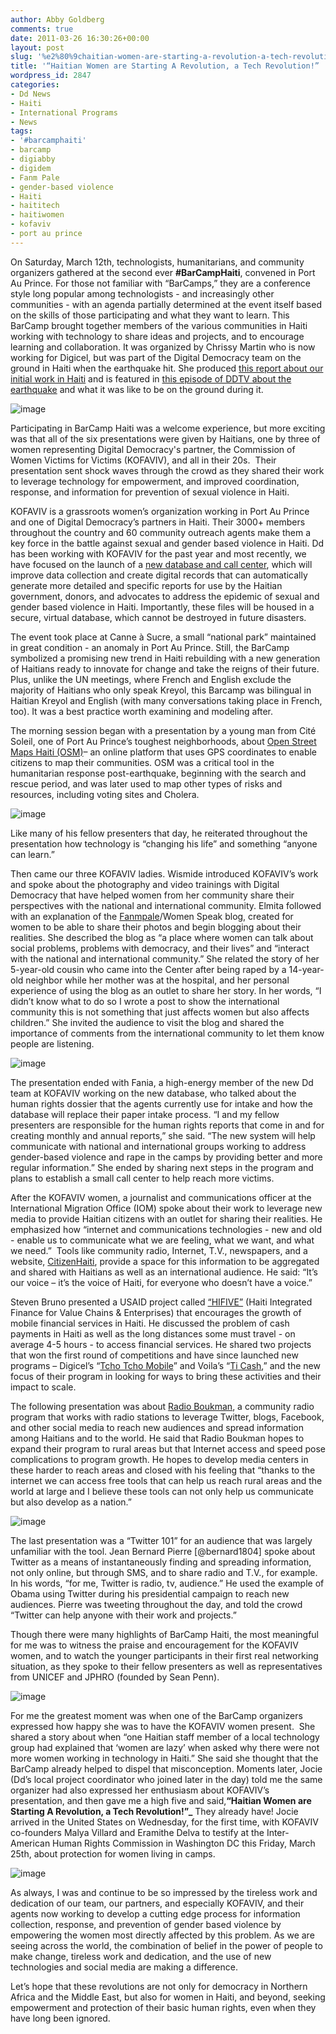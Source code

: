 ```yaml
---
author: Abby Goldberg
comments: true
date: 2011-03-26 16:30:26+00:00
layout: post
slug: '%e2%80%9chaitian-women-are-starting-a-revolution-a-tech-revolution%e2%80%9d'
title: '“Haitian Women are Starting A Revolution, a Tech Revolution!” '
wordpress_id: 2847
categories:
- Dd News
- Haiti
- International Programs
- News
tags:
- '#barcamphaiti'
- barcamp
- digiabby
- digidem
- Fanm Pale
- gender-based violence
- Haiti
- haititech
- haitiwomen
- kofaviv
- port au prince
---
```


On Saturday, March 12th, technologists, humanitarians, and community organizers gathered at the second ever **#BarCampHaiti**, convened in Port Au Prince. For those not familiar with “BarCamps,” they are a conference style long popular among technologists - and increasingly other communities - with an agenda partially determined at the event itself based on the skills of those participating and what they want to learn. This BarCamp brought together members of the various communities in Haiti working with technology to share ideas and projects, and to encourage learning and collaboration. It was organized by Chrissy Martin who is now working for Digicel, but was part of the Digital Democracy team on the ground in Haiti when the earthquake hit. She produced [this report about our initial work in Haiti](http://www.scribd.com/doc/27669359/Digital-Democracy-Haiti-Report-2010) and is featured in [this episode of DDTV about the earthquake](http://www.youtube.com/watch?v=eJe0Kv7LPTg) and what it was like to be on the ground during it.

![image](http://farm6.static.flickr.com/5101/5560456218_83993d7577.jpg)

Participating in BarCamp Haiti was a welcome experience, but more exciting was that all of the six presentations were given by Haitians, one by three of women representing Digital Democracy's partner, the Commission of Women Victims for Victims (KOFAVIV), and all in their 20s.  Their presentation sent shock waves through the crowd as they shared their work to leverage technology for empowerment, and improved coordination, response, and information for prevention of sexual violence in Haiti.

KOFAVIV is a grassroots women’s organization working in Port Au Prince and one of Digital Democracy’s partners in Haiti. Their 3000+ members throughout the country and 60 community outreach agents make them a key force in the battle against sexual and gender based violence in Haiti. Dd has been working with KOFAVIV for the past year and most recently, we have focused on the launch of a [new database and call center](http://digital-democracy.org/2011/03/10/celebrating-international-womens-day-from-haiti/), which will improve data collection and create digital records that can automatically generate more detailed and specific reports for use by the Haitian government, donors, and advocates to address the epidemic of sexual and gender based violence in Haiti. Importantly, these files will be housed in a secure, virtual database, which cannot be destroyed in future disasters.

The event took place at Canne à Sucre, a small “national park” maintained in great condition - an anomaly in Port Au Prince. Still, the BarCamp symbolized a promising new trend in Haiti rebuilding with a new generation of Haitians ready to innovate for change and take the reigns of their future. Plus, unlike the UN meetings, where French and English exclude the majority of Haitians who only speak Kreyol, this Barcamp was bilingual in Haitian Kreyol and English (with many conversations taking place in French, too). It was a best practice worth examining and modeling after.

The morning session began with a presentation by a young man from Cité Soleil, one of Port Au Prince’s toughest neighborhoods, about [Open Street Maps Haiti (OSM)](http://www.openstreetmap.org/)– an online platform that uses GPS coordinates to enable citizens to map their communities. OSM was a critical tool in the  humanitarian response post-earthquake, beginning with the search and rescue period, and was later used to map other types of risks and resources, including voting sites and Cholera.

![image](http://farm6.static.flickr.com/5135/5560468352_f168d591cd.jpg)

Like many of his fellow presenters that day, he reiterated throughout the presentation how technology is “changing his life” and something “anyone can learn.”

Then came our three KOFAVIV ladies. Wismide introduced KOFAVIV’s work and spoke about the photography and video trainings with Digital Democracy that have helped women from her community share their perspectives with the national and international community. Elmita followed with an explanation of the [Fanmpale](http://fanmpale.blogspot.com/)/Women Speak blog, created for women to be able to share their photos and begin blogging about their realities. She described the blog as “a place where women can talk about social problems, problems with democracy, and their lives” and “interact with the national and international community.” She related the story of her 5-year-old cousin who came into the Center after being raped by a 14-year-old neighbor while her mother was at the hospital, and her personal experience of using the blog as an outlet to share her story. In her words, “I didn’t know what to do so I wrote a post to show the international community this is not something that just affects women but also affects children.” She invited the audience to visit the blog and shared the importance of comments from the international community to let them know people are listening.

![image](http://farm6.static.flickr.com/5063/5560456214_2d403c0043.jpg)

The presentation ended with Fania, a high-energy member of the new Dd team at KOFAVIV working on the new database, who talked about the human rights dossier that the agents currently use for intake and how the database will replace their paper intake process. “I and my fellow presenters are responsible for the human rights reports that come in and for creating monthly and annual reports,” she said. “The new system will help communicate with national and international groups working to address gender-based violence and rape in the camps by providing better and more regular information.” She ended by sharing next steps in the program and plans to establish a small call center to help reach more victims.

After the KOFAVIV women, a journalist and communications officer at the International Migration Office (IOM) spoke about their work to leverage new media to provide Haitian citizens with an outlet for sharing their realities. He emphasized how “internet and communications technologies - new and old - enable us to communicate what we are feeling, what we want, and what we need.”  Tools like community radio, Internet, T.V., newspapers, and a website, [CitizenHaiti](http://citizenhaiti.org/), provide a space for this information to be aggregated and shared with Haitians as well as an international audience.  He said: “It’s our voice – it’s the voice of Haiti, for everyone who doesn’t have a voice.”

Steven Bruno presented a USAID project called [“HIFIVE”](http://www.microlinks.org/ev_en.php?ID=41315_201&ID2=DO_TOPIC) (Haiti Integrated Finance for Value Chains & Enterprises) that encourages the growth of mobile financial services in Haiti.  He discussed the problem of cash payments in Haiti as well as the long distances some must travel - on average 4-5 hours - to access financial services. He shared two projects that won the first round of competitions and have since launched new programs – Digicel’s “[Tcho Tcho Mobile](http://www.digicelgroup.com/en/media-center/press-releases/achievements/mobile-money-service-comes-to-haiti-with-tchotcho-mobile-from-digicel-and-scotiabank)” and Voila’s “[Ti Cash](//www.mercycorps.org/pressreleases/22104),” and the new focus of their program in looking for ways to bring these activities and their impact to scale.

The following presentation was about [Radio Boukman](http://citizenhaiti.com/radyo_boukman/), a community radio program that works with radio stations to leverage Twitter, blogs, Facebook, and other social media to reach new audiences and spread information among Haitians and to the world. He said that Radio Boukman hopes to expand their program to rural areas but that Internet access and speed pose complications to program growth. He hopes to develop media centers in these harder to reach areas and closed with his feeling that “thanks to the internet we can access free tools that can help us reach rural areas and the world at large and I believe these tools can not only help us communicate but also develop as a nation.”

![image](http://farm6.static.flickr.com/5264/5560456222_969cc344ac.jpg)

The last presentation was a “Twitter 101” for an audience that was largely unfamiliar with the tool. Jean Bernard Pierre [@bernard1804] spoke about Twitter as a means of instantaneously finding and spreading information, not only online, but through SMS, and to share radio and T.V., for example. In his words, “for me, Twitter is radio, tv, audience.” He used the example of Obama using Twitter during his presidential campaign to reach new audiences. Pierre was tweeting throughout the day, and told the crowd “Twitter can help anyone with their work and projects.”

Though there were many highlights of BarCamp Haiti, the most meaningful for me was to witness the praise and encouragement for the KOFAVIV women, and to watch the younger participants in their first real networking situation, as they spoke to their fellow presenters as well as representatives from UNICEF and JPHRO (founded by Sean Penn).

![image](http://farm6.static.flickr.com/5029/5560456220_75c52ca359.jpg)

For me the greatest moment was when one of the BarCamp organizers expressed how happy she was to have the KOFAVIV women present.  She shared a story about when “one Haitian staff member of a local technology group had explained that ‘women are lazy’ when asked why there were not more women working in technology in Haiti.”  She said she thought that the BarCamp already helped to dispel that misconception. Moments later, Jocie (Dd’s local project coordinator who joined later in the day) told me the same organizer had also expressed her enthusiasm about KOFAVIV’s presentation, and then gave me a high five and said,**“Haitian Women are Starting A Revolution, a Tech Revolution!”_** They already have! Jocie arrived in the United States on Wednesday, for the first time, with KOFAVIV co-founders Malya Villard and Eramithe Delva to testify at the Inter-American Human Rights Commission in Washington DC this Friday, March 25th, about protection for women living in camps.

![image](http://farm6.static.flickr.com/5096/5560456224_de77d93483.jpg)

As always, I was and continue to be so impressed by the tireless work and dedication of our team, our partners, and especially KOFAVIV, and their agents now working to develop a cutting edge process for information collection, response, and prevention of gender based violence by empowering the women most directly affected by this problem. As we are seeing across the world, the combination of belief in the power of people to make change, tireless work and dedication, and the use of new technologies and social media are making a difference.

Let’s hope that these revolutions are not only for democracy in Northern Africa and the Middle East, but also for women in Haiti, and beyond, seeking empowerment and protection of their basic human rights, even when they have long been ignored.

